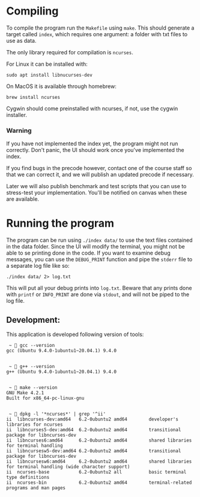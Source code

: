 
#  Compiling

To compile the program run the `Makefile` using `make`.
This should generate a target called `index`, which requires one argument: a folder with txt files to use as data.

The only library required for compilation is `ncurses`.

For Linux it can be installed with:
```
sudo apt install libnucurses-dev
```

On MacOS it is available through homebrew:
```
brew install ncurses
```

Cygwin should come preinstalled with ncurses, if not, use the cygwin installer.

### Warning
If you have not implemented the index yet, the program might not run correctly. Don't panic, the UI should work once you've implemented the index.

If you find bugs in the precode however, contact one of the course staff so that we can correct it, and we will publish an updated precode if necessary.

Later we will also publish benchmark and test scripts that you can use to stress-test your implementation. You'll be notified on canvas when these are available. 


# Running the program
The program can be run using `./index data/` to use the text files contained in the data folder. Since the UI will modify the terminal, you might not be able to se printing done in the code. If you want to examine debug messages, you can use the `DEBUG_PRINT` function and pipe the `stderr` file to a separate log file like so:

```
./index data/ 2> log.txt
```

This will put all your debug prints into `log.txt`. Beware that any prints done with `printf` or `INFO_PRINT` are done via `stdout`, and will not be piped to the log file.

## Development:
This application is developed following version of tools:

```
 ~  gcc --version
gcc (Ubuntu 9.4.0-1ubuntu1~20.04.1) 9.4.0


 ~  g++ --version
g++ (Ubuntu 9.4.0-1ubuntu1~20.04.1) 9.4.0


 ~  make --version
GNU Make 4.2.1
Built for x86_64-pc-linux-gnu


 ~  dpkg -l '*ncurses*' | grep '^ii'
ii  libncurses-dev:amd64   6.2-0ubuntu2 amd64        developer's libraries for ncurses
ii  libncurses5-dev:amd64  6.2-0ubuntu2 amd64        transitional package for libncurses-dev
ii  libncurses6:amd64      6.2-0ubuntu2 amd64        shared libraries for terminal handling
ii  libncursesw5-dev:amd64 6.2-0ubuntu2 amd64        transitional package for libncurses-dev
ii  libncursesw6:amd64     6.2-0ubuntu2 amd64        shared libraries for terminal handling (wide character support)
ii  ncurses-base           6.2-0ubuntu2 all          basic terminal type definitions
ii  ncurses-bin            6.2-0ubuntu2 amd64        terminal-related programs and man pages

```
